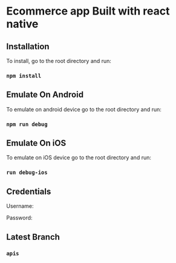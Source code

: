 # Ecommerce app Built with  react native

## Installation

To install, go to the root directory and run:

### `npm install`

## Emulate On Android
To emulate on android device go to the root directory and run:

### `npm run debug`

## Emulate On iOS
To emulate on iOS device go to the root directory and run:


### `run debug-ios`

## Credentials

Username: ` `

Password: ` `

## Latest Branch

### `apis`
